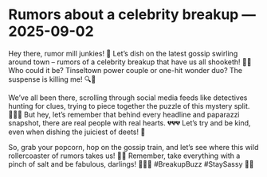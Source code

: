 # Rumors about a celebrity breakup — 2025-09-02

Hey there, rumor mill junkies! 🌟 Let’s dish on the latest gossip swirling around town – rumors of a celebrity breakup that have us all shooketh! 🙊💔 Who could it be? Tinseltown power couple or one-hit wonder duo? The suspense is killing me! 🔍👀

We’ve all been there, scrolling through social media feeds like detectives hunting for clues, trying to piece together the puzzle of this mystery split. 🕵️‍♀️💔 But hey, let’s remember that behind every headline and paparazzi snapshot, there are real people with real hearts. 💔💔💔 Let’s try and be kind, even when dishing the juiciest of deets! 🙏

So, grab your popcorn, hop on the gossip train, and let’s see where this wild rollercoaster of rumors takes us! 🎢📰 Remember, take everything with a pinch of salt and be fabulous, darlings! 💁‍♀️💅 #BreakupBuzz #StaySassy 💋✨